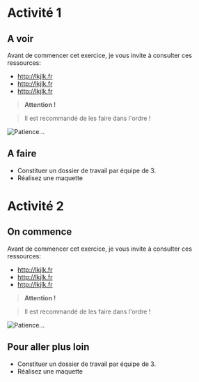 # Activité 1

## A voir

Avant de commencer cet exercice, je vous invite à consulter ces ressources:

* http://lkjlk.fr
* http://lkjlk.fr
* http://lkjlk.fr

> **Attention !**

>Il est recommandé de les faire dans l'ordre !

![Patience...](http://donteversaynever.com/wp-content/uploads/2016/06/2286-Bill-Gates-Quote-Patience-is-a-key-element-of-success.jpg)

## A faire

* Constituer un dossier de travail par équipe de 3.
* Réalisez une maquette

# Activité 2

## On commence

Avant de commencer cet exercice, je vous invite à consulter ces ressources:

* http://lkjlk.fr
* http://lkjlk.fr
* http://lkjlk.fr

> **Attention !**

>Il est recommandé de les faire dans l'ordre !

![Patience...](http://www.inspirednationonline.com/wp-content/uploads/2016/04/wait-1.png)

## Pour aller plus loin

* Constituer un dossier de travail par équipe de 3.
* Réalisez une maquette
